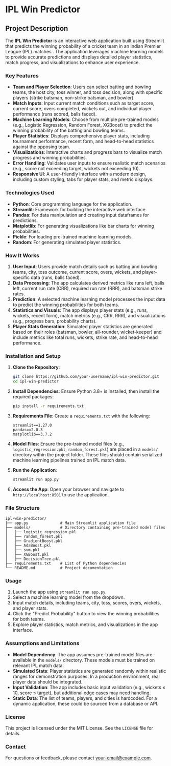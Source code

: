 # IPL Win Predictor

## Project Description

The **IPL Win Predictor** is an interactive web application built using Streamlit that predicts the winning probability of a cricket team in an Indian Premier League (IPL) matches . The application leverages machine learning models to provide accurate predictions and displays detailed player statistics, match progress, and visualizations to enhance user experience.

### Key Features
- **Team and Player Selection**: Users can select batting and bowling teams, the host city, toss winner, and toss decision, along with specific players (strike batsman, non-strike batsman, and bowler).
- **Match Inputs**: Input current match conditions such as target score, current score, overs completed, wickets out, and individual player performance (runs scored, balls faced).
- **Machine Learning Models**: Choose from multiple pre-trained models (e.g., Logistic Regression, Random Forest, XGBoost) to predict the winning probability of the batting and bowling teams.
- **Player Statistics**: Displays comprehensive player stats, including tournament performance, recent form, and head-to-head statistics against the opposing team.
- **Visualizations**: Interactive charts and progress bars to visualize match progress and winning probabilities.
- **Error Handling**: Validates user inputs to ensure realistic match scenarios (e.g., score not exceeding target, wickets not exceeding 10).
- **Responsive UI**: A user-friendly interface with a modern design, including custom styling, tabs for player stats, and metric displays.

### Technologies Used
- **Python**: Core programming language for the application.
- **Streamlit**: Framework for building the interactive web interface.
- **Pandas**: For data manipulation and creating input dataframes for predictions.
- **Matplotlib**: For generating visualizations like bar charts for winning probabilities.
- **Pickle**: For loading pre-trained machine learning models.
- **Random**: For generating simulated player statistics.

### How It Works
1. **User Input**: Users provide match details such as batting and bowling teams, city, toss outcome, current score, overs, wickets, and player-specific data (runs, balls faced).
2. **Data Processing**: The app calculates derived metrics like runs left, balls left, current run rate (CRR), required run rate (RRR), and batsman strike rates.
3. **Prediction**: A selected machine learning model processes the input data to predict the winning probabilities for both teams.
4. **Statistics and Visuals**: The app displays player stats (e.g., runs, wickets, recent form), match metrics (e.g., CRR, RRR), and visualizations (e.g., progress bars, probability charts).
5. **Player Stats Generation**: Simulated player statistics are generated based on their roles (batsman, bowler, all-rounder, wicket-keeper) and include metrics like total runs, wickets, strike rate, and head-to-head performance.

### Installation and Setup
1. **Clone the Repository**:
   ```bash
   git clone https://github.com/your-username/ipl-win-predictor.git
   cd ipl-win-predictor
   ```

2. **Install Dependencies**:
   Ensure Python 3.8+ is installed, then install the required packages:
   ```bash
   pip install -r requirements.txt
   ```

3. **Requirements File**:
   Create a `requirements.txt` with the following:
   ```
   streamlit==1.27.0
   pandas==2.0.3
   matplotlib==3.7.2
   ```

4. **Model Files**:
   Ensure the pre-trained model files (e.g., `logistic_regression.pkl`, `random_forest.pkl`) are placed in a `models/` directory within the project folder. These files should contain serialized machine learning pipelines trained on IPL match data.

5. **Run the Application**:
   ```bash
   streamlit run app.py
   ```

6. **Access the App**:
   Open your browser and navigate to `http://localhost:8501` to use the application.

### File Structure
```
ipl-win-predictor/
├── app.py              # Main Streamlit application file
├── models/             # Directory containing pre-trained model files
│   ├── logistic_regression.pkl
│   ├── random_forest.pkl
│   ├── GradientBoost.pkl
│   ├── AdaBoost.pkl
│   ├── svm.pkl
│   ├── XGBoost.pkl
│   ├── DecisionTree.pkl
├── requirements.txt    # List of Python dependencies
└── README.md           # Project documentation
```

### Usage
1. Launch the app using `streamlit run app.py`.
2. Select a machine learning model from the dropdown.
3. Input match details, including teams, city, toss, scores, overs, wickets, and player stats.
4. Click the "Predict Probability" button to view the winning probabilities for both teams.
5. Explore player statistics, match metrics, and visualizations in the app interface.

### Assumptions and Limitations
- **Model Dependency**: The app assumes pre-trained model files are available in the `models/` directory. These models must be trained on relevant IPL match data.
- **Simulated Stats**: Player statistics are generated randomly within realistic ranges for demonstration purposes. In a production environment, real player data should be integrated.
- **Input Validation**: The app includes basic input validation (e.g., wickets ≤ 10, score ≤ target), but additional edge cases may need handling.
- **Static Data**: The list of teams, players, and cities is hardcoded. For a dynamic application, these could be sourced from a database or API.


### License
This project is licensed under the MIT License. See the `LICENSE` file for details.

### Contact
For questions or feedback, please contact [your-email@example.com](mailto:your-email@example.com).
